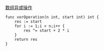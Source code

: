 [数组异或操作](https://leetcode-cn.com/problems/xor-operation-in-an-array/)

```golang
func xorOperation(n int, start int) int {
    res := start
    for i := 1;i < n;i++ {
        res ^= start + 2 * i
    }
    return res
}
```
